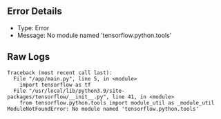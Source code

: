 ## Error Details
- Type: Error
- Message: No module named 'tensorflow.python.tools'

## Raw Logs
```
Traceback (most recent call last):
  File "/app/main.py", line 5, in <module>
    import tensorflow as tf
  File "/usr/local/lib/python3.9/site-packages/tensorflow/__init__.py", line 41, in <module>
    from tensorflow.python.tools import module_util as _module_util
ModuleNotFoundError: No module named 'tensorflow.python.tools'
```
